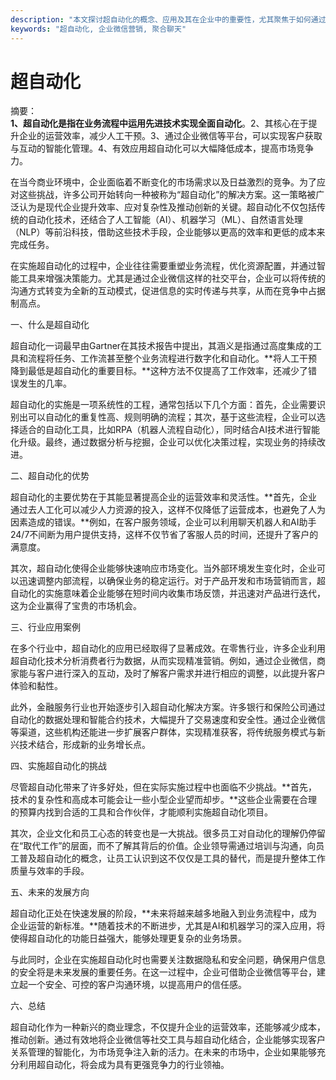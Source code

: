 ```yaml
---
description: "本文探讨超自动化的概念、应用及其在企业中的重要性，尤其聚焦于如何通过企业微信营销实现高效的自动化运营。"
keywords: "超自动化, 企业微信营销, 聚合聊天"
---
```

# 超自动化

摘要：  
**1、超自动化是指在业务流程中运用先进技术实现全面自动化**。2、其核心在于提升企业的运营效率，减少人工干预。3、通过企业微信等平台，可以实现客户获取与互动的智能化管理。4、有效应用超自动化可以大幅降低成本，提高市场竞争力。

在当今商业环境中，企业面临着不断变化的市场需求以及日益激烈的竞争。为了应对这些挑战，许多公司开始转向一种被称为“超自动化”的解决方案。这一策略被广泛认为是现代企业提升效率、应对复杂性及推动创新的关键。超自动化不仅包括传统的自动化技术，还结合了人工智能（AI）、机器学习（ML）、自然语言处理（NLP）等前沿科技，借助这些技术手段，企业能够以更高的效率和更低的成本来完成任务。

在实施超自动化的过程中，企业往往需要重塑业务流程，优化资源配置，并通过智能工具来增强决策能力。尤其是通过企业微信这样的社交平台，企业可以将传统的沟通方式转变为全新的互动模式，促进信息的实时传递与共享，从而在竞争中占据制高点。

一、什么是超自动化

超自动化一词最早由Gartner在其技术报告中提出，其涵义是指通过高度集成的工具和流程将任务、工作流甚至整个业务流程进行数字化和自动化。**将人工干预降到最低是超自动化的重要目标。**这种方法不仅提高了工作效率，还减少了错误发生的几率。

超自动化的实施是一项系统性的工程，通常包括以下几个方面：首先，企业需要识别出可以自动化的重复性高、规则明确的流程；其次，基于这些流程，企业可以选择适合的自动化工具，比如RPA（机器人流程自动化），同时结合AI技术进行智能化升级。最终，通过数据分析与挖掘，企业可以优化决策过程，实现业务的持续改进。

二、超自动化的优势

超自动化的主要优势在于其能显著提高企业的运营效率和灵活性。**首先，企业通过去人工化可以减少人力资源的投入，这样不仅降低了运营成本，也避免了人为因素造成的错误。**例如，在客户服务领域，企业可以利用聊天机器人和AI助手24/7不间断为用户提供支持，这样不仅节省了客服人员的时间，还提升了客户的满意度。

其次，超自动化使得企业能够快速响应市场变化。当外部环境发生变化时，企业可以迅速调整内部流程，以确保业务的稳定运行。对于产品开发和市场营销而言，超自动化的实施意味着企业能够在短时间内收集市场反馈，并迅速对产品进行迭代，这为企业赢得了宝贵的市场机会。

三、行业应用案例

在多个行业中，超自动化的应用已经取得了显著成效。在零售行业，许多企业利用超自动化技术分析消费者行为数据，从而实现精准营销。例如，通过企业微信，商家能与客户进行深入的互动，及时了解客户需求并进行相应的调整，以此提升客户体验和黏性。

此外，金融服务行业也开始逐步引入超自动化解决方案。许多银行和保险公司通过自动化的数据处理和智能合约技术，大幅提升了交易速度和安全性。通过企业微信等渠道，这些机构还能进一步扩展客户群体，实现精准获客，将传统服务模式与新兴技术结合，形成新的业务增长点。

四、实施超自动化的挑战

尽管超自动化带来了许多好处，但在实际实施过程中也面临不少挑战。**首先，技术的复杂性和高成本可能会让一些小型企业望而却步。**这些企业需要在合理的预算内找到合适的工具和合作伙伴，才能顺利实施超自动化项目。

其次，企业文化和员工心态的转变也是一大挑战。很多员工对自动化的理解仍停留在“取代工作”的层面，而不了解其背后的价值。企业领导需通过培训与沟通，向员工普及超自动化的概念，让员工认识到这不仅仅是工具的替代，而是提升整体工作质量与效率的手段。

五、未来的发展方向

超自动化正处在快速发展的阶段，**未来将越来越多地融入到业务流程中，成为企业运营的新标准。**随着技术的不断进步，尤其是AI和机器学习的深入应用，将使得超自动化的功能日益强大，能够处理更复杂的业务场景。

与此同时，企业在实施超自动化时也需要关注数据隐私和安全问题，确保用户信息的安全将是未来发展的重要任务。在这一过程中，企业可借助企业微信等平台，建立起一个安全、可控的客户沟通环境，以提高用户的信任感。

六、总结

超自动化作为一种新兴的商业理念，不仅提升企业的运营效率，还能够减少成本，推动创新。通过有效地将企业微信等社交工具与超自动化结合，企业能够实现客户关系管理的智能化，为市场竞争注入新的活力。在未来的市场中，企业如果能够充分利用超自动化，将会成为具有更强竞争力的行业领袖。
